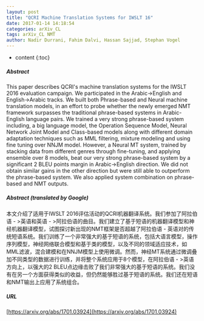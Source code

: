 ```yaml
---
layout: post
title: "QCRI Machine Translation Systems for IWSLT 16"
date: 2017-01-14 14:18:54
categories: arXiv_CL
tags: arXiv_CL NMT
author: Nadir Durrani, Fahim Dalvi, Hassan Sajjad, Stephan Vogel
---
```


* content
{:toc}

##### Abstract
This paper describes QCRI's machine translation systems for the IWSLT 2016 evaluation campaign. We participated in the Arabic->English and English->Arabic tracks. We built both Phrase-based and Neural machine translation models, in an effort to probe whether the newly emerged NMT framework surpasses the traditional phrase-based systems in Arabic-English language pairs. We trained a very strong phrase-based system including, a big language model, the Operation Sequence Model, Neural Network Joint Model and Class-based models along with different domain adaptation techniques such as MML filtering, mixture modeling and using fine tuning over NNJM model. However, a Neural MT system, trained by stacking data from different genres through fine-tuning, and applying ensemble over 8 models, beat our very strong phrase-based system by a significant 2 BLEU points margin in Arabic->English direction. We did not obtain similar gains in the other direction but were still able to outperform the phrase-based system. We also applied system combination on phrase-based and NMT outputs.

##### Abstract (translated by Google)
本文介绍了适用于IWSLT 2016评估活动的QCRI机器翻译系统。我们参加了阿拉伯语 - >英语和英语 - >阿拉伯语的曲目。我们建立了基于短语的机器翻译模型和神经机器翻译模型，试图探讨新出现的NMT框架是否超越了阿拉伯语 - 英语对的传统短语系统。我们训练了一个非常强大的基于短语的系统，包括大语言模型，操作序列模型，神经网络联合模型和基于类的模型，以及不同的领域适应技术，如MML滤波，混合建模和在NNJM模型上使用微调。然而，神经MT系统通过微调叠加不同类型的数据进行训练，并将整个系统应用于8个模型，在阿拉伯语 - >英语方向上，以强大的2 BLEU点边缘击败了我们非常强大的基于短语的系统。我们没有在另一个方面获得类似的收益，但仍然能够胜过基于短语的系统。我们还在短语和NMT输出上应用了系统组合。

##### URL
[https://arxiv.org/abs/1701.03924](https://arxiv.org/abs/1701.03924)


